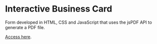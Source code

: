 # Interactive Business Card
Form developed in HTML, CSS and JavaScript that uses the jsPDF API to generate a PDF file.

[Access here](https://pedrofrn.github.io/cartao/).

